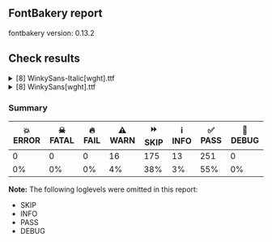 ## FontBakery report

fontbakery version: 0.13.2







## Check results



<details><summary>[8] WinkySans-Italic[wght].ttf</summary>
<div>
<details>
    <summary>⚠️ <b>WARN</b> Detect any interpolation issues in the font. <a href="https://fontbakery.readthedocs.io/en/stable/fontbakery/checks/universal.html#interpolation-issues">interpolation_issues</a></summary>
    <div>







* ⚠️ **WARN** <p>Interpolation issues were found in the font:</p>
<pre><code>- Contour 0 point 44 in glyph 'eight' has a kink between location wght=300 and location wght=900

- Contour 0 point 29 in glyph 'B.salt' has a kink between location wght=300 and location wght=900

- Contour 0 point 20 in glyph 'six' has a kink between location wght=300 and location wght=900

- Contour 0 point 12 in glyph 'H' has a kink between location wght=300 and location wght=900

- Contour 0 point 21 in glyph 'H' has a kink between location wght=300 and location wght=900

- Contour 0 point 26 in glyph 'numbersign' has a kink between location wght=300 and location wght=900

- Contour 0 point 63 in glyph 'g.salt' has a kink between location wght=300 and location wght=900

- Contour 0 point 84 in glyph 'g.salt' has a kink between location wght=300 and location wght=900

- Contour 1 point 12 in glyph 'Hbar' has a kink between location wght=300 and location wght=900

- Contour 1 point 21 in glyph 'Hbar' has a kink between location wght=300 and location wght=900

- Contour 2 point 12 in glyph 'Hbar' has a kink between location wght=300 and location wght=900

- Contour 2 point 21 in glyph 'Hbar' has a kink between location wght=300 and location wght=900

- Contour 0 point 67 in glyph 'three' has a kink between location wght=300 and location wght=900
</code></pre>
 [code: interpolation-issues]



</div>
</details>

<details>
    <summary>⚠️ <b>WARN</b> Ensure variable fonts include an avar table. <a href="https://fontbakery.readthedocs.io/en/stable/fontbakery/checks/universal.html#mandatory-avar-table">mandatory_avar_table</a></summary>
    <div>







* ⚠️ **WARN** <p>This variable font does not have an avar table. Most variable fonts should include an avar table to correctly define axes progression rates.</p>
 [code: missing-avar]



</div>
</details>

<details>
    <summary>⚠️ <b>WARN</b> Check there are no overlapping path segments <a href="https://fontbakery.readthedocs.io/en/stable/fontbakery/checks/universal.html#overlapping-path-segments">overlapping_path_segments</a></summary>
    <div>







* ⚠️ **WARN** <p>The following glyphs have overlapping path segments:</p>
<pre><code>* oe (U+0153): L&lt;&lt;356.0,225.0&gt;--&lt;360.0,250.0&gt;&gt; has the same coordinates as a previous segment.

* germandbls (U+00DF): L&lt;&lt;419.0,525.0&gt;--&lt;519.0,525.0&gt;&gt; has the same coordinates as a previous segment.
</code></pre>
 [code: overlapping-path-segments]



</div>
</details>

<details>
    <summary>⚠️ <b>WARN</b> Validate size, and resolution of article images, and ensure article page has minimum length and includes visual assets. <a href="https://fontbakery.readthedocs.io/en/stable/fontbakery/checks/googlefonts.html#googlefonts-article-images">googlefonts/article/images</a></summary>
    <div>







* ⚠️ **WARN** <p>Family metadata at fonts/variable does not have an article.</p>
 [code: lacks-article]



</div>
</details>

<details>
    <summary>⚠️ <b>WARN</b> Check for codepoints not covered by METADATA subsets. <a href="https://fontbakery.readthedocs.io/en/stable/fontbakery/checks/googlefonts.html#googlefonts-metadata-unreachable-subsetting">googlefonts/metadata/unreachable_subsetting</a></summary>
    <div>







* ⚠️ **WARN** <p>The following codepoints supported by the font are not covered by
any subsets defined in the font's metadata file, and will never
be served. You can solve this by either manually adding additional
subset declarations to METADATA.pb, or by editing the glyphset
definitions.</p>
<ul>
<li>U+02D8 BREVE: try adding one of: canadian-aboriginal, yi</li>
<li>U+02D9 DOT ABOVE: try adding one of: canadian-aboriginal, yi</li>
<li>U+02DB OGONEK: try adding one of: canadian-aboriginal, yi</li>
<li>U+0302 COMBINING CIRCUMFLEX ACCENT: try adding one of: coptic, cherokee, math, tifinagh</li>
<li>U+0306 COMBINING BREVE: try adding one of: tifinagh, old-permic</li>
<li>U+0307 COMBINING DOT ABOVE: try adding one of: todhri, hebrew, old-permic, syriac, coptic, tai-le, tifinagh, canadian-aboriginal, math, malayalam, duployan</li>
<li>U+030A COMBINING RING ABOVE: try adding one of: syriac, duployan</li>
<li>U+030B COMBINING DOUBLE ACUTE ACCENT: try adding one of: cherokee, osage</li>
<li>U+030C COMBINING CARON: try adding one of: cherokee, tai-le</li>
<li>U+0312 COMBINING TURNED COMMA ABOVE: try adding math</li>
<li>U+0326 COMBINING COMMA BELOW: try adding math</li>
<li>U+0327 COMBINING CEDILLA: try adding math</li>
<li>U+0328 COMBINING OGONEK: not included in any glyphset definition</li>
<li>U+0E3F THAI CURRENCY SYMBOL BAHT: try adding thai</li>
<li>U+1EBC LATIN CAPITAL LETTER E WITH TILDE: try adding vietnamese</li>
<li>U+1EBD LATIN SMALL LETTER E WITH TILDE: try adding vietnamese</li>
<li>U+2000 EN QUAD: try adding symbols2</li>
<li>U+2001 EM QUAD: try adding symbols2</li>
<li>U+2003 EM SPACE: try adding nushu</li>
<li>U+2004 THREE-PER-EM SPACE: try adding symbols2</li>
<li>U+2005 FOUR-PER-EM SPACE: try adding symbols2</li>
<li>U+2006 SIX-PER-EM SPACE: try adding symbols2</li>
<li>U+2007 FIGURE SPACE: try adding symbols2</li>
<li>U+2008 PUNCTUATION SPACE: try adding symbols2</li>
<li>U+200A HAIR SPACE: try adding symbols2</li>
<li>U+200C ZERO WIDTH NON-JOINER: try adding one of: chakma, manichaean, tai-tham, modi, khmer, lao, syriac, mandaic, kannada, arabic, hanunoo, kharoshthi, newa, siddham, sogdian, nko, sundanese, gunjala-gondi, warang-citi, dogra, lepcha, brahmi, limbu, telugu, buginese, javanese, balinese, kaithi, masaram-gondi, zanabazar-square, bengali, gurmukhi, tagalog, gujarati, takri, myanmar, grantha, buhid, rejang, thai, hebrew, khudawadi, syloti-nagri, bhaiksuki, oriya, tirhuta, cham, kayah-li, new-tai-lue, pahawh-hmong, sharada, tifinagh, phags-pa, mongolian, psalter-pahlavi, sinhala, tai-le, yi, duployan, hanifi-rohingya, khojki, batak, thaana, tai-viet, tibetan, devanagari, avestan, meetei-mayek, saurashtra, tagbanwa, tamil, hatran, mahajani, malayalam</li>
<li>U+200D ZERO WIDTH JOINER: try adding one of: chakma, manichaean, tai-tham, modi, khmer, lao, syriac, mandaic, kannada, arabic, hanunoo, siddham, newa, sogdian, warang-citi, nko, sundanese, gunjala-gondi, dogra, lepcha, brahmi, limbu, telugu, buginese, javanese, balinese, kaithi, masaram-gondi, zanabazar-square, bengali, gurmukhi, tagalog, gujarati, old-hungarian, takri, myanmar, grantha, buhid, rejang, thai, hebrew, khudawadi, syloti-nagri, bhaiksuki, oriya, tirhuta, cham, kayah-li, new-tai-lue, pahawh-hmong, sharada, tifinagh, phags-pa, mongolian, psalter-pahlavi, sinhala, tai-le, yi, duployan, hanifi-rohingya, khojki, batak, thaana, tai-viet, tibetan, devanagari, avestan, meetei-mayek, saurashtra, tagbanwa, tamil, kharoshthi, mahajani, malayalam</li>
<li>U+200E LEFT-TO-RIGHT MARK: try adding one of: thaana, hebrew, syriac, arabic, phags-pa, nko</li>
<li>U+200F RIGHT-TO-LEFT MARK: try adding one of: thaana, hebrew, syriac, phags-pa, nko</li>
<li>U+2021 DOUBLE DAGGER: try adding adlam</li>
<li>U+202F NARROW NO-BREAK SPACE: try adding one of: mongolian, yi, phags-pa</li>
<li>U+2030 PER MILLE SIGN: try adding adlam</li>
<li>U+205F MEDIUM MATHEMATICAL SPACE: try adding math</li>
<li>U+2248 ALMOST EQUAL TO: try adding math</li>
<li>U+2260 NOT EQUAL TO: try adding math</li>
<li>U+2264 LESS-THAN OR EQUAL TO: try adding math</li>
<li>U+2265 GREATER-THAN OR EQUAL TO: try adding math</li>
<li>U+25CC DOTTED CIRCLE: try adding one of: khmer, lao, syriac, hanunoo, siddham, soyombo, nko, sundanese, gunjala-gondi, dogra, buginese, bengali, gurmukhi, grantha, sinhala, khojki, tibetan, devanagari, meetei-mayek, osage, tamil, symbols, mahajani, manichaean, marchen, modi, tai-tham, mandaic, kannada, brahmi, music, takri, math, myanmar, buhid, hebrew, khudawadi, syloti-nagri, cham, kayah-li, armenian, phags-pa, mongolian, tai-le, mende-kikakui, old-permic, saurashtra, malayalam, miao, newa, limbu, lepcha, telugu, javanese, coptic, tagalog, gujarati, rejang, thai, zanabazar-square, bhaiksuki, pahawh-hmong, new-tai-lue, tifinagh, psalter-pahlavi, yi, duployan, hanifi-rohingya, batak, thaana, tai-viet, ahom, adlam, kharoshthi, chakma, elbasan, warang-citi, sogdian, wancho, balinese, kaithi, masaram-gondi, caucasian-albanian, canadian-aboriginal, tirhuta, oriya, sharada, bassa-vah, tagbanwa</li>
<li>U+3000 IDEOGRAPHIC SPACE: try adding one of: chinese-hongkong, chinese-traditional, chinese-simplified, phags-pa, nushu, japanese, yi</li>
</ul>
<p>Or you can add the above codepoints to one of the subsets supported by the font: <code>latin</code>, <code>latin-ext</code></p>
 [code: unreachable-subsetting]



</div>
</details>

<details>
    <summary>⚠️ <b>WARN</b> Shapes languages in all GF glyphsets. <a href="https://fontbakery.readthedocs.io/en/stable/fontbakery/checks/googlefonts.html#googlefonts-glyphsets-shape-languages">googlefonts/glyphsets/shape_languages</a></summary>
    <div>







* ⚠️ **WARN** <p>GF_Phonetics_SinoExt glyphset:</p>
<table>
<thead>
<tr>
<th align="left">WARN messages</th>
<th align="left">Languages</th>
</tr>
</thead>
<tbody>
<tr>
<td align="left">Auxiliary orthography codepoints:</td>
<td align="left"></td>
</tr>
<tr>
<td align="left">The following auxiliary characters are missing from the font: ſ</td>
<td align="left">de_Latn (German) and fr_Latn (French)</td>
</tr>
<tr>
<td align="left">Auxiliary orthography codepoints:</td>
<td align="left"></td>
</tr>
<tr>
<td align="left">The following auxiliary characters are missing from the font: Ǥ</td>
<td align="left"></td>
</tr>
<tr>
<td align="left">The following auxiliary characters are missing from the font: Ŋ</td>
<td align="left"></td>
</tr>
<tr>
<td align="left">The following auxiliary characters are missing from the font: Ŧ</td>
<td align="left"></td>
</tr>
<tr>
<td align="left">The following auxiliary characters are missing from the font: Ʒ</td>
<td align="left"></td>
</tr>
<tr>
<td align="left">The following auxiliary characters are missing from the font: Ǯ</td>
<td align="left"></td>
</tr>
<tr>
<td align="left">The following auxiliary characters are missing from the font: ǥ</td>
<td align="left"></td>
</tr>
<tr>
<td align="left">The following auxiliary characters are missing from the font: ŋ</td>
<td align="left"></td>
</tr>
<tr>
<td align="left">The following auxiliary characters are missing from the font: ŧ</td>
<td align="left"></td>
</tr>
<tr>
<td align="left">The following auxiliary characters are missing from the font: ʒ</td>
<td align="left"></td>
</tr>
<tr>
<td align="left">The following auxiliary characters are missing from the font: ǯ</td>
<td align="left">fi_Latn (Finnish)</td>
</tr>
<tr>
<td align="left">Auxiliary orthography codepoints:</td>
<td align="left"></td>
</tr>
<tr>
<td align="left">Shaper didn't attach tildecomb to M when shaping the text 'M̃'</td>
<td align="left"></td>
</tr>
<tr>
<td align="left">Shaper didn't attach uni0307 to i when shaping the text 'i̇́'</td>
<td align="left"></td>
</tr>
<tr>
<td align="left">Shaper didn't attach uni0307 to i when shaping the text 'i̇̀'</td>
<td align="left"></td>
</tr>
<tr>
<td align="left">Shaper didn't attach uni0307 to i when shaping the text 'i̇̃'</td>
<td align="left"></td>
</tr>
<tr>
<td align="left">Shaper didn't attach acutecomb to iogonek when shaping the text 'į́'</td>
<td align="left"></td>
</tr>
<tr>
<td align="left">Shaper didn't attach uni0307 to iogonek when shaping the text 'į̇́'</td>
<td align="left"></td>
</tr>
<tr>
<td align="left">Shaper didn't attach tildecomb to iogonek when shaping the text 'į̃'</td>
<td align="left"></td>
</tr>
<tr>
<td align="left">Shaper didn't attach uni0307 to iogonek when shaping the text 'į̇̃'</td>
<td align="left"></td>
</tr>
<tr>
<td align="left">Shaper didn't attach tildecomb to m when shaping the text 'm̃'</td>
<td align="left">lt_Latn (Lithuanian)</td>
</tr>
<tr>
<td align="left">Auxiliary orthography codepoints:</td>
<td align="left"></td>
</tr>
<tr>
<td align="left">The following auxiliary characters are missing from the font: Ŋ</td>
<td align="left"></td>
</tr>
<tr>
<td align="left">The following auxiliary characters are missing from the font: Ŧ</td>
<td align="left"></td>
</tr>
<tr>
<td align="left">The following auxiliary characters are missing from the font: ŋ</td>
<td align="left"></td>
</tr>
<tr>
<td align="left">The following auxiliary characters are missing from the font: ŧ</td>
<td align="left">nb_Latn (Norwegian Bokmål)</td>
</tr>
</tbody>
</table>
 [code: warning-language-shaping]



</div>
</details>

<details>
    <summary>⚠️ <b>WARN</b> Ensure soft_dotted characters lose their dot when combined with marks that replace the dot. <a href="https://fontbakery.readthedocs.io/en/stable/fontbakery/checks/universal.html#soft-dotted">soft_dotted</a></summary>
    <div>







* ⚠️ **WARN** <p>The dot of soft dotted characters used in orthographies <em>must</em> disappear in the following strings: i̊ i̋ į̀ į́ į̂ į̃ į̄ į̌</p>
<p>The dot of soft dotted characters <em>should</em> disappear in other cases, for example: ĭ i̇ ǐ i̒ ĭ̦ i̦̇ i̦̊ i̦̋ ǐ̦ i̦̒ ĭ̧ i̧̇ i̧̊ i̧̋ ǐ̧ i̧̒ į̆ į̇ į̈ į̊</p>
 [code: soft-dotted]



</div>
</details>

<details>
    <summary>⚠️ <b>WARN</b> Ensure fonts have ScriptLangTags declared on the 'meta' table. <a href="https://fontbakery.readthedocs.io/en/stable/fontbakery/checks/googlefonts.html#googlefonts-meta-script-lang-tags">googlefonts/meta/script_lang_tags</a></summary>
    <div>







* ⚠️ **WARN** <p>This font file does not have a 'meta' table.</p>
 [code: lacks-meta-table]



</div>
</details>
</div>
</details>

<details><summary>[8] WinkySans[wght].ttf</summary>
<div>
<details>
    <summary>⚠️ <b>WARN</b> Detect any interpolation issues in the font. <a href="https://fontbakery.readthedocs.io/en/stable/fontbakery/checks/universal.html#interpolation-issues">interpolation_issues</a></summary>
    <div>







* ⚠️ **WARN** <p>Interpolation issues were found in the font:</p>
<pre><code>- Contour 1 point 26 in glyph 'eth' has a kink between location wght=300 and location wght=900

- Contour 0 point 71 in glyph 'k' has a kink between location wght=300 and location wght=900

- Contour 0 point 20 in glyph 'six' has a kink between location wght=300 and location wght=900

- Contour 0 point 19 in glyph 'H' has a kink between location wght=300 and location wght=900

- Contour 0 point 26 in glyph 'numbersign' has a kink between location wght=300 and location wght=900

- Contour 1 point 18 in glyph 'ampersand' has a kink between location wght=300 and location wght=900

- Contour 0 point 20 in glyph 'a.salt' has a kink between location wght=300 and location wght=900

- Contour 0 point 61 in glyph 'g.salt' has a kink between location wght=300 and location wght=900

- Contour 1 point 19 in glyph 'Hbar' has a kink between location wght=300 and location wght=900

- Contour 0 point 67 in glyph 'three' has a kink between location wght=300 and location wght=900
</code></pre>
 [code: interpolation-issues]



</div>
</details>

<details>
    <summary>⚠️ <b>WARN</b> Ensure variable fonts include an avar table. <a href="https://fontbakery.readthedocs.io/en/stable/fontbakery/checks/universal.html#mandatory-avar-table">mandatory_avar_table</a></summary>
    <div>







* ⚠️ **WARN** <p>This variable font does not have an avar table. Most variable fonts should include an avar table to correctly define axes progression rates.</p>
 [code: missing-avar]



</div>
</details>

<details>
    <summary>⚠️ <b>WARN</b> Check there are no overlapping path segments <a href="https://fontbakery.readthedocs.io/en/stable/fontbakery/checks/universal.html#overlapping-path-segments">overlapping_path_segments</a></summary>
    <div>







* ⚠️ **WARN** <p>The following glyphs have overlapping path segments:</p>
<pre><code>* oe (U+0153): L&lt;&lt;360.0,225.0&gt;--&lt;360.0,250.0&gt;&gt; has the same coordinates as a previous segment.

* germandbls (U+00DF): L&lt;&lt;375.0,525.0&gt;--&lt;475.0,525.0&gt;&gt; has the same coordinates as a previous segment.
</code></pre>
 [code: overlapping-path-segments]



</div>
</details>

<details>
    <summary>⚠️ <b>WARN</b> Validate size, and resolution of article images, and ensure article page has minimum length and includes visual assets. <a href="https://fontbakery.readthedocs.io/en/stable/fontbakery/checks/googlefonts.html#googlefonts-article-images">googlefonts/article/images</a></summary>
    <div>







* ⚠️ **WARN** <p>Family metadata at fonts/variable does not have an article.</p>
 [code: lacks-article]



</div>
</details>

<details>
    <summary>⚠️ <b>WARN</b> Check for codepoints not covered by METADATA subsets. <a href="https://fontbakery.readthedocs.io/en/stable/fontbakery/checks/googlefonts.html#googlefonts-metadata-unreachable-subsetting">googlefonts/metadata/unreachable_subsetting</a></summary>
    <div>







* ⚠️ **WARN** <p>The following codepoints supported by the font are not covered by
any subsets defined in the font's metadata file, and will never
be served. You can solve this by either manually adding additional
subset declarations to METADATA.pb, or by editing the glyphset
definitions.</p>
<ul>
<li>U+02D8 BREVE: try adding one of: canadian-aboriginal, yi</li>
<li>U+02D9 DOT ABOVE: try adding one of: canadian-aboriginal, yi</li>
<li>U+02DB OGONEK: try adding one of: canadian-aboriginal, yi</li>
<li>U+0302 COMBINING CIRCUMFLEX ACCENT: try adding one of: coptic, cherokee, math, tifinagh</li>
<li>U+0306 COMBINING BREVE: try adding one of: tifinagh, old-permic</li>
<li>U+0307 COMBINING DOT ABOVE: try adding one of: todhri, hebrew, old-permic, syriac, coptic, tai-le, tifinagh, canadian-aboriginal, math, malayalam, duployan</li>
<li>U+030A COMBINING RING ABOVE: try adding one of: syriac, duployan</li>
<li>U+030B COMBINING DOUBLE ACUTE ACCENT: try adding one of: cherokee, osage</li>
<li>U+030C COMBINING CARON: try adding one of: cherokee, tai-le</li>
<li>U+0312 COMBINING TURNED COMMA ABOVE: try adding math</li>
<li>U+0326 COMBINING COMMA BELOW: try adding math</li>
<li>U+0327 COMBINING CEDILLA: try adding math</li>
<li>U+0328 COMBINING OGONEK: not included in any glyphset definition</li>
<li>U+0E3F THAI CURRENCY SYMBOL BAHT: try adding thai</li>
<li>U+1EBC LATIN CAPITAL LETTER E WITH TILDE: try adding vietnamese</li>
<li>U+1EBD LATIN SMALL LETTER E WITH TILDE: try adding vietnamese</li>
<li>U+2000 EN QUAD: try adding symbols2</li>
<li>U+2001 EM QUAD: try adding symbols2</li>
<li>U+2003 EM SPACE: try adding nushu</li>
<li>U+2004 THREE-PER-EM SPACE: try adding symbols2</li>
<li>U+2005 FOUR-PER-EM SPACE: try adding symbols2</li>
<li>U+2006 SIX-PER-EM SPACE: try adding symbols2</li>
<li>U+2007 FIGURE SPACE: try adding symbols2</li>
<li>U+2008 PUNCTUATION SPACE: try adding symbols2</li>
<li>U+200A HAIR SPACE: try adding symbols2</li>
<li>U+200C ZERO WIDTH NON-JOINER: try adding one of: chakma, manichaean, tai-tham, modi, khmer, lao, syriac, mandaic, kannada, arabic, hanunoo, kharoshthi, newa, siddham, sogdian, nko, sundanese, gunjala-gondi, warang-citi, dogra, lepcha, brahmi, limbu, telugu, buginese, javanese, balinese, kaithi, masaram-gondi, zanabazar-square, bengali, gurmukhi, tagalog, gujarati, takri, myanmar, grantha, buhid, rejang, thai, hebrew, khudawadi, syloti-nagri, bhaiksuki, oriya, tirhuta, cham, kayah-li, new-tai-lue, pahawh-hmong, sharada, tifinagh, phags-pa, mongolian, psalter-pahlavi, sinhala, tai-le, yi, duployan, hanifi-rohingya, khojki, batak, thaana, tai-viet, tibetan, devanagari, avestan, meetei-mayek, saurashtra, tagbanwa, tamil, hatran, mahajani, malayalam</li>
<li>U+200D ZERO WIDTH JOINER: try adding one of: chakma, manichaean, tai-tham, modi, khmer, lao, syriac, mandaic, kannada, arabic, hanunoo, siddham, newa, sogdian, warang-citi, nko, sundanese, gunjala-gondi, dogra, lepcha, brahmi, limbu, telugu, buginese, javanese, balinese, kaithi, masaram-gondi, zanabazar-square, bengali, gurmukhi, tagalog, gujarati, old-hungarian, takri, myanmar, grantha, buhid, rejang, thai, hebrew, khudawadi, syloti-nagri, bhaiksuki, oriya, tirhuta, cham, kayah-li, new-tai-lue, pahawh-hmong, sharada, tifinagh, phags-pa, mongolian, psalter-pahlavi, sinhala, tai-le, yi, duployan, hanifi-rohingya, khojki, batak, thaana, tai-viet, tibetan, devanagari, avestan, meetei-mayek, saurashtra, tagbanwa, tamil, kharoshthi, mahajani, malayalam</li>
<li>U+200E LEFT-TO-RIGHT MARK: try adding one of: thaana, hebrew, syriac, arabic, phags-pa, nko</li>
<li>U+200F RIGHT-TO-LEFT MARK: try adding one of: thaana, hebrew, syriac, phags-pa, nko</li>
<li>U+2021 DOUBLE DAGGER: try adding adlam</li>
<li>U+202F NARROW NO-BREAK SPACE: try adding one of: mongolian, yi, phags-pa</li>
<li>U+2030 PER MILLE SIGN: try adding adlam</li>
<li>U+205F MEDIUM MATHEMATICAL SPACE: try adding math</li>
<li>U+2248 ALMOST EQUAL TO: try adding math</li>
<li>U+2260 NOT EQUAL TO: try adding math</li>
<li>U+2264 LESS-THAN OR EQUAL TO: try adding math</li>
<li>U+2265 GREATER-THAN OR EQUAL TO: try adding math</li>
<li>U+25CC DOTTED CIRCLE: try adding one of: khmer, lao, syriac, hanunoo, siddham, soyombo, nko, sundanese, gunjala-gondi, dogra, buginese, bengali, gurmukhi, grantha, sinhala, khojki, tibetan, devanagari, meetei-mayek, osage, tamil, symbols, mahajani, manichaean, marchen, modi, tai-tham, mandaic, kannada, brahmi, music, takri, math, myanmar, buhid, hebrew, khudawadi, syloti-nagri, cham, kayah-li, armenian, phags-pa, mongolian, tai-le, mende-kikakui, old-permic, saurashtra, malayalam, miao, newa, limbu, lepcha, telugu, javanese, coptic, tagalog, gujarati, rejang, thai, zanabazar-square, bhaiksuki, pahawh-hmong, new-tai-lue, tifinagh, psalter-pahlavi, yi, duployan, hanifi-rohingya, batak, thaana, tai-viet, ahom, adlam, kharoshthi, chakma, elbasan, warang-citi, sogdian, wancho, balinese, kaithi, masaram-gondi, caucasian-albanian, canadian-aboriginal, tirhuta, oriya, sharada, bassa-vah, tagbanwa</li>
<li>U+3000 IDEOGRAPHIC SPACE: try adding one of: chinese-hongkong, chinese-traditional, chinese-simplified, phags-pa, nushu, japanese, yi</li>
</ul>
<p>Or you can add the above codepoints to one of the subsets supported by the font: <code>latin</code>, <code>latin-ext</code></p>
 [code: unreachable-subsetting]



</div>
</details>

<details>
    <summary>⚠️ <b>WARN</b> Shapes languages in all GF glyphsets. <a href="https://fontbakery.readthedocs.io/en/stable/fontbakery/checks/googlefonts.html#googlefonts-glyphsets-shape-languages">googlefonts/glyphsets/shape_languages</a></summary>
    <div>







* ⚠️ **WARN** <p>GF_Phonetics_SinoExt glyphset:</p>
<table>
<thead>
<tr>
<th align="left">WARN messages</th>
<th align="left">Languages</th>
</tr>
</thead>
<tbody>
<tr>
<td align="left">Auxiliary orthography codepoints:</td>
<td align="left"></td>
</tr>
<tr>
<td align="left">The following auxiliary characters are missing from the font: ſ</td>
<td align="left">de_Latn (German) and fr_Latn (French)</td>
</tr>
<tr>
<td align="left">Auxiliary orthography codepoints:</td>
<td align="left"></td>
</tr>
<tr>
<td align="left">The following auxiliary characters are missing from the font: Ǥ</td>
<td align="left"></td>
</tr>
<tr>
<td align="left">The following auxiliary characters are missing from the font: Ŋ</td>
<td align="left"></td>
</tr>
<tr>
<td align="left">The following auxiliary characters are missing from the font: Ŧ</td>
<td align="left"></td>
</tr>
<tr>
<td align="left">The following auxiliary characters are missing from the font: Ʒ</td>
<td align="left"></td>
</tr>
<tr>
<td align="left">The following auxiliary characters are missing from the font: Ǯ</td>
<td align="left"></td>
</tr>
<tr>
<td align="left">The following auxiliary characters are missing from the font: ǥ</td>
<td align="left"></td>
</tr>
<tr>
<td align="left">The following auxiliary characters are missing from the font: ŋ</td>
<td align="left"></td>
</tr>
<tr>
<td align="left">The following auxiliary characters are missing from the font: ŧ</td>
<td align="left"></td>
</tr>
<tr>
<td align="left">The following auxiliary characters are missing from the font: ʒ</td>
<td align="left"></td>
</tr>
<tr>
<td align="left">The following auxiliary characters are missing from the font: ǯ</td>
<td align="left">fi_Latn (Finnish)</td>
</tr>
<tr>
<td align="left">Auxiliary orthography codepoints:</td>
<td align="left"></td>
</tr>
<tr>
<td align="left">Shaper didn't attach tildecomb to M when shaping the text 'M̃'</td>
<td align="left"></td>
</tr>
<tr>
<td align="left">Shaper didn't attach uni0307 to i when shaping the text 'i̇́'</td>
<td align="left"></td>
</tr>
<tr>
<td align="left">Shaper didn't attach uni0307 to i when shaping the text 'i̇̀'</td>
<td align="left"></td>
</tr>
<tr>
<td align="left">Shaper didn't attach uni0307 to i when shaping the text 'i̇̃'</td>
<td align="left"></td>
</tr>
<tr>
<td align="left">Shaper didn't attach acutecomb to iogonek when shaping the text 'į́'</td>
<td align="left"></td>
</tr>
<tr>
<td align="left">Shaper didn't attach uni0307 to iogonek when shaping the text 'į̇́'</td>
<td align="left"></td>
</tr>
<tr>
<td align="left">Shaper didn't attach tildecomb to iogonek when shaping the text 'į̃'</td>
<td align="left"></td>
</tr>
<tr>
<td align="left">Shaper didn't attach uni0307 to iogonek when shaping the text 'į̇̃'</td>
<td align="left"></td>
</tr>
<tr>
<td align="left">Shaper didn't attach tildecomb to m when shaping the text 'm̃'</td>
<td align="left">lt_Latn (Lithuanian)</td>
</tr>
<tr>
<td align="left">Auxiliary orthography codepoints:</td>
<td align="left"></td>
</tr>
<tr>
<td align="left">The following auxiliary characters are missing from the font: Ŋ</td>
<td align="left"></td>
</tr>
<tr>
<td align="left">The following auxiliary characters are missing from the font: Ŧ</td>
<td align="left"></td>
</tr>
<tr>
<td align="left">The following auxiliary characters are missing from the font: ŋ</td>
<td align="left"></td>
</tr>
<tr>
<td align="left">The following auxiliary characters are missing from the font: ŧ</td>
<td align="left">nb_Latn (Norwegian Bokmål)</td>
</tr>
</tbody>
</table>
 [code: warning-language-shaping]



</div>
</details>

<details>
    <summary>⚠️ <b>WARN</b> Ensure soft_dotted characters lose their dot when combined with marks that replace the dot. <a href="https://fontbakery.readthedocs.io/en/stable/fontbakery/checks/universal.html#soft-dotted">soft_dotted</a></summary>
    <div>







* ⚠️ **WARN** <p>The dot of soft dotted characters used in orthographies <em>must</em> disappear in the following strings: i̊ i̋ į̀ į́ į̂ į̃ į̄ į̌</p>
<p>The dot of soft dotted characters <em>should</em> disappear in other cases, for example: ĭ i̇ ǐ i̒ ĭ̦ i̦̇ i̦̊ i̦̋ ǐ̦ i̦̒ ĭ̧ i̧̇ i̧̊ i̧̋ ǐ̧ i̧̒ į̆ į̇ į̈ į̊</p>
 [code: soft-dotted]



</div>
</details>

<details>
    <summary>⚠️ <b>WARN</b> Ensure fonts have ScriptLangTags declared on the 'meta' table. <a href="https://fontbakery.readthedocs.io/en/stable/fontbakery/checks/googlefonts.html#googlefonts-meta-script-lang-tags">googlefonts/meta/script_lang_tags</a></summary>
    <div>







* ⚠️ **WARN** <p>This font file does not have a 'meta' table.</p>
 [code: lacks-meta-table]



</div>
</details>
</div>
</details>




### Summary

| 💥 ERROR | ☠ FATAL | 🔥 FAIL | ⚠️ WARN | ⏩ SKIP | ℹ️ INFO | ✅ PASS | 🔎 DEBUG | 
| ---|---|---|---|---|---|---|---|
| 0 | 0 | 0 | 16 | 175 | 13 | 251 | 0 | 
| 0% | 0% | 0% | 4% | 38% | 3% | 55% | 0% | 



**Note:** The following loglevels were omitted in this report:


* SKIP
* INFO
* PASS
* DEBUG
